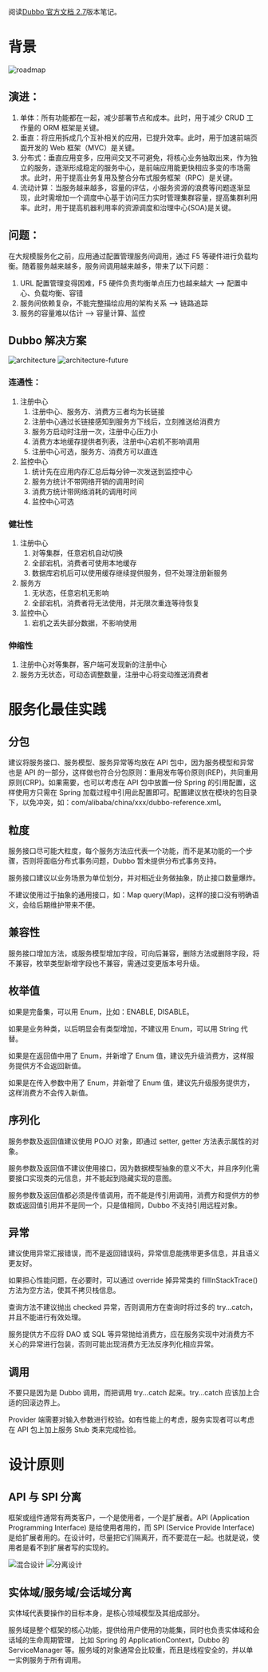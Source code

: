 阅读[Dubbo 官方文档 2.7](https://dubbo.apache.org/zh/docs/v2.7/)版本笔记。

# 背景

![roadmap](../assets/2021-01-28-1-dubbo-architecture-roadmap.jpg)

## 演进：

1. 单体：所有功能都在一起，减少部署节点和成本。此时，用于减少 CRUD 工作量的 ORM 框架是关键。
2. 垂直：将应用拆成几个互补相关的应用，已提升效率。此时，用于加速前端页面开发的 Web 框架（MVC）是关键。
3. 分布式：垂直应用变多，应用间交叉不可避免，将核心业务抽取出来，作为独立的服务，逐渐形成稳定的服务中心，是前端应用能更快相应多变的市场需求。此时，用于提高业务复用及整合分布式服务框架（RPC）是关键。
4. 流动计算：当服务越来越多，容量的评估，小服务资源的浪费等问题逐渐显现，此时需增加一个调度中心基于访问压力实时管理集群容量，提高集群利用率。此时，用于提高机器利用率的资源调度和治理中心(SOA)是关键。

## 问题：

在大规模服务化之前，应用通过配置管理服务间调用，通过 F5 等硬件进行负载均衡。随着服务越来越多，服务间调用越来越多，带来了以下问题：

1. URL 配置管理变得困难，F5 硬件负责均衡单点压力也越来越大 --> 配置中心、负载均衡、容错
2. 服务间依赖复杂，不能完整描绘应用的架构关系 --> 链路追踪
3. 服务的容量难以估计 --> 容量计算、监控

## Dubbo 解决方案

![architecture](../assets/2021-01-28-2-dubbo-architecture.jpg)
![architecture-future](../assets/2021-01-28-3-dubbo-architecture-future.jpg)

### 连通性：

1. 注册中心
   1. 注册中心、服务方、消费方三者均为长链接
   2. 注册中心通过长链接感知到服务方下线后，立刻推送给消费方
   3. 服务方启动时注册一次，注册中心压力小
   4. 消费方本地缓存提供者列表，注册中心宕机不影响调用
   5. 注册中心可选，服务方、消费方可以直连
2. 监控中心
   1. 统计先在应用内存汇总后每分钟一次发送到监控中心
   2. 服务方统计不带网络开销的调用时间
   3. 消费方统计带网络消耗的调用时间
   4. 监控中心可选

### 健壮性

1. 注册中心
   1. 对等集群，任意宕机自动切换
   2. 全部宕机，消费者可使用本地缓存
   3. 数据库宕机后可以使用缓存继续提供服务，但不处理注册新服务
2. 服务方
   1. 无状态，任意宕机无影响
   2. 全部宕机，消费者将无法使用，并无限次重连等待恢复
3. 监控中心
   1. 宕机之丢失部分数据，不影响使用

### 伸缩性

1. 注册中心对等集群，客户端可发现新的注册中心
2. 服务方无状态，可动态调整数量，注册中心将变动推送消费者

# 服务化最佳实践

## 分包

建议将服务接口、服务模型、服务异常等均放在 API 包中，因为服务模型和异常也是 API 的一部分，这样做也符合分包原则：重用发布等价原则(REP)，共同重用原则(CRP)。如果需要，也可以考虑在 API 包中放置一份 Spring 的引用配置，这样使用方只需在 Spring 加载过程中引用此配置即可。配置建议放在模块的包目录下，以免冲突，如：com/alibaba/china/xxx/dubbo-reference.xml。

## 粒度

服务接口尽可能大粒度，每个服务方法应代表一个功能，而不是某功能的一个步骤，否则将面临分布式事务问题，Dubbo 暂未提供分布式事务支持。

服务接口建议以业务场景为单位划分，并对相近业务做抽象，防止接口数量爆炸。

不建议使用过于抽象的通用接口，如：Map query(Map)，这样的接口没有明确语义，会给后期维护带来不便。

## 兼容性

服务接口增加方法，或服务模型增加字段，可向后兼容，删除方法或删除字段，将不兼容，枚举类型新增字段也不兼容，需通过变更版本号升级。

## 枚举值

如果是完备集，可以用 Enum，比如：ENABLE, DISABLE。

如果是业务种类，以后明显会有类型增加，不建议用 Enum，可以用 String 代替。

如果是在返回值中用了 Enum，并新增了 Enum 值，建议先升级消费方，这样服务提供方不会返回新值。

如果是在传入参数中用了 Enum，并新增了 Enum 值，建议先升级服务提供方，这样消费方不会传入新值。

## 序列化

服务参数及返回值建议使用 POJO 对象，即通过 setter, getter 方法表示属性的对象。

服务参数及返回值不建议使用接口，因为数据模型抽象的意义不大，并且序列化需要接口实现类的元信息，并不能起到隐藏实现的意图。

服务参数及返回值都必须是传值调用，而不能是传引用调用，消费方和提供方的参数或返回值引用并不是同一个，只是值相同，Dubbo 不支持引用远程对象。

## 异常

建议使用异常汇报错误，而不是返回错误码，异常信息能携带更多信息，并且语义更友好。

如果担心性能问题，在必要时，可以通过 override 掉异常类的 fillInStackTrace() 方法为空方法，使其不拷贝栈信息。

查询方法不建议抛出 checked 异常，否则调用方在查询时将过多的 try...catch，并且不能进行有效处理。

服务提供方不应将 DAO 或 SQL 等异常抛给消费方，应在服务实现中对消费方不关心的异常进行包装，否则可能出现消费方无法反序列化相应异常。

## 调用

不要只是因为是 Dubbo 调用，而把调用 try...catch 起来。try...catch 应该加上合适的回滚边界上。

Provider 端需要对输入参数进行校验。如有性能上的考虑，服务实现者可以考虑在 API 包上加上服务 Stub 类来完成检验。

# 设计原则

## API 与 SPI 分离

框架或组件通常有两类客户，一个是使用者，一个是扩展者。API (Application Programming Interface) 是给使用者用的，而 SPI (Service Provide Interface) 是给扩展者用的。在设计时，尽量把它们隔离开，而不要混在一起。也就是说，使用者是看不到扩展者写的实现的。

![混合设计](../assets/2021-01-28-4-mix-api-spi.jpg)
![分离设计](../assets/2021-01-28-5-eperate-api-spi.jpg)

## 实体域/服务域/会话域分离

实体域代表要操作的目标本身，是核心领域模型及其组成部分。

服务域是整个框架的核心功能，提供给用户使用的功能集，同时也负责实体域和会话域的生命周期管理， 比如 Spring 的 ApplicationContext，Dubbo 的 ServiceManager 等。服务域的对象通常会比较重，而且是线程安全的，并以单一实例服务于所有调用。
